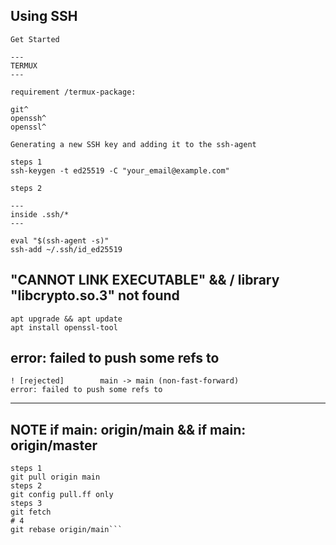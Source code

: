 ## Using SSH

```
Get Started

---
TERMUX
---

requirement /termux-package:

git^
openssh^
openssl^

Generating a new SSH key and adding it to the ssh-agent

steps 1
ssh-keygen -t ed25519 -C "your_email@example.com"

steps 2

---
inside .ssh/*
---

eval "$(ssh-agent -s)"
ssh-add ~/.ssh/id_ed25519

```

## "CANNOT LINK EXECUTABLE" && / library "libcrypto.so.3" not found
```
apt upgrade && apt update
apt install openssl-tool
```

## error: failed to push some refs to
```
! [rejected]        main -> main (non-fast-forward)
error: failed to push some refs to
```
---
**NOTE**
if main: origin/main && if main: origin/master
---
```
steps 1
git pull origin main
steps 2
git config pull.ff only
steps 3
git fetch
# 4
git rebase origin/main```
